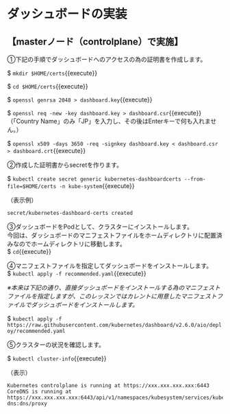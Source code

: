 # ダッシュボードの実装

## 【masterノード（controlplane）で実施】  

①下記の手順でダッシュボードへのアクセスの為の証明書を作成します。  

$ `mkdir $HOME/certs`{{execute}}  

$ `cd $HOME/certs`{{execute}}  

$ `openssl genrsa 2048 > dashboard.key`{{execute}}  

$ `openssl req -new -key dashboard.key > dashboard.csr`{{execute}}  
（「Country Name」のみ「JP」を入力し、その後はEnterキーで何も入れません。）

$ `openssl x509 -days 3650 -req -signkey dashboard.key < dashboard.csr > dashboard.crt`{{execute}}  

②作成した証明書からsecretを作ります。  

$ `kubectl create secret generic kubernetes-dashboardcerts --from-file=$HOME/certs -n kube-system`{{execute}}  

（表示例）

```text
secret/kubernetes-dashboard-certs created
```  

③ダッシュボードをPodとして、クラスターにインストールします。  
今回は、ダッシュボードのマニフェストファイルをホームディレクトリに配置済みなのでホームディレクトリに移動します。  
$ `cd`{{execute}}  

④マニフェストファイルを指定してダッシュボードをインストールします。  
$ `kubectl apply -f recommended.yaml`{{execute}}  

*※本来は下記の通り、直接ダッシュボードをインストールする為のマニフェストファイルを指定しますが、このレッスンではカレントに用意したマニフェストファイルでダッシュボードをインストールします。*  

$ `kubectl apply -f https://raw.githubusercontent.com/kubernetes/dashboard/v2.6.0/aio/deploy/recommended.yaml`  

⑤クラスターの状況を確認します。  

$ `kubectl cluster-info`{{execute}}  

（表示）

```text
Kubernetes controlplane is running at https://xxx.xxx.xxx.xxx:6443
CoreDNS is running at
https://xxx.xxx.xxx.xxx:6443/api/v1/namespaces/kubesystem/services/kube-dns:dns/proxy
```  
